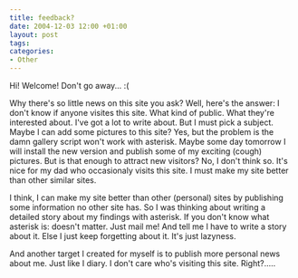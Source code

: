 ```yaml
---
title: feedback?
date: 2004-12-03 12:00 +01:00
layout: post
tags:
categories:
- Other
---
```

Hi! Welcome! Don't go away... :(

Why there's so little news on this site you ask? Well, here's the answer: I don't know if anyone visites this site. What kind of public. What they're interested about. I've got a lot to write about. But I must pick a subject.
Maybe I can add some pictures to this site? Yes, but the problem is the damn gallery script won't work with asterisk. Maybe some day tomorrow I will install the new version and publish some of my exciting (cough) pictures. But is that enough to attract new visitors? No, I don't think so. It's nice for my dad who occasionaly visits this site. I must make my site better than other similar sites.

I think, I can make my site better than other (personal) sites by publishing some information no other site has. So I was thinking about writing a detailed story about my findings with asterisk. If you don't know what asterisk is: doesn't matter. Just mail me! And tell me I have to write a story about it. Else I just keep forgetting about it. It's just lazyness.

And another target I created for myself is to publish more personal news about me. Just like I diary. I don't care who's visiting this site. Right?.....